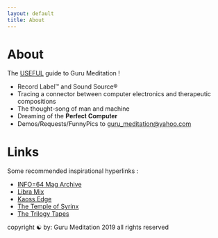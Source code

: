 ```yaml
---
layout: default
title: About
---
```


# About

The <u>USEFUL</u> guide to Guru Meditation !

- Record Label™ and Sound Source®
- Tracing a connector between computer electronics and therapeutic compositions
- The thought-song of man and machine
- Dreaming of the 𝐏𝐞𝐫𝐟𝐞𝐜𝐭 𝐂𝐨𝐦𝐩𝐮𝐭𝐞𝐫
- Demos/Requests/FunnyPics to <a href="mailto:guru_meditation@yahoo.com?subject=☯">guru_meditation@yahoo.com</a>

# Links

Some recommended inspirational hyperlinks :

- <a href="https://archive.org/details/info-magazine">INFO=64 Mag Archive</a>
- <a href="https://www.libramix.org/">Libra Mix</a>
- <a href="http://www.kaossedgeofficial.com/">Kaoss Edge</a>
- <a href="http://www.2112.net/syrinx/about.htm">The Temple of Syrinx</a>
- <a href="https://blog.thetrilogytapes.com/">The Trilogy Tapes</a>

<!--
# Quotes

> "capacity for divergent thought -- which is kind of the definition of creativity -- means for vulnerabilities in psychological makeup"
-->


<div class="footer">
copyright ☯ by:
Guru Meditation
2019
all rights reserved
</div>
